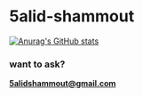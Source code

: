 # 5alid-shammout

[![Anurag's GitHub stats](https://github-readme-stats.vercel.app/api?username=5alid-shammout&theme=yeblu)](https://github.com/anuraghazra/github-readme-stats)

### want to ask?
**5alidshammout@gmail.com**
